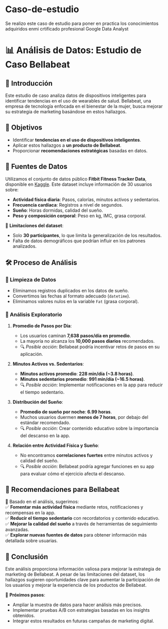 # Caso-de-estudio
Se realizo este caso de estudio para poner en practica los conocimientos adquiridos enmi crtificado profesional Google Data Analyst
# 📊 Análisis de Datos: Estudio de Caso Bellabeat  

## 📝 Introducción  
Este estudio de caso analiza datos de dispositivos inteligentes para identificar tendencias en el uso de wearables de salud. Bellabeat, una empresa de tecnología enfocada en el bienestar de la mujer, busca mejorar su estrategia de marketing basándose en estos hallazgos.  

## 🎯 Objetivos  
- Identificar **tendencias en el uso de dispositivos inteligentes**.  
- Aplicar estos hallazgos a **un producto de Bellabeat**.  
- Proporcionar **recomendaciones estratégicas** basadas en datos.  

## 📂 Fuentes de Datos  
Utilizamos el conjunto de datos público **Fitbit Fitness Tracker Data**, disponible en [Kaggle](https://www.kaggle.com/datasets/arashnic/fitbit). Este dataset incluye información de 30 usuarios sobre:  
- **Actividad física diaria**: Pasos, calorías, minutos activos y sedentarios.  
- **Frecuencia cardíaca**: Registros a nivel de segundos.  
- **Sueño**: Horas dormidas, calidad del sueño.  
- **Peso y composición corporal**: Peso en kg, IMC, grasa corporal.  

📌 **Limitaciones del dataset**:  
- Solo **30 participantes**, lo que limita la generalización de los resultados.  
- Falta de datos demográficos que podrían influir en los patrones analizados.  

## 🛠 Proceso de Análisis  
### 🔹 Limpieza de Datos  
- Eliminamos registros duplicados en los datos de sueño.  
- Convertimos las fechas al formato adecuado (`datetime`).  
- Eliminamos valores nulos en la variable `Fat` (grasa corporal).  

### 🔹 Análisis Exploratorio  
1. **Promedio de Pasos por Día**:  
   - Los usuarios caminan **7,638 pasos/día en promedio**.  
   - La mayoría no alcanza los **10,000 pasos diarios** recomendados.  
   - 🔍 *Posible acción*: Bellabeat podría incentivar retos de pasos en su aplicación.  

2. **Minutos Activos vs. Sedentarios**:  
   - **Minutos activos promedio**: **228 min/día (~3.8 horas)**.  
   - **Minutos sedentarios promedio**: **991 min/día (~16.5 horas)**.  
   - 🔍 *Posible acción*: Implementar notificaciones en la app para reducir el tiempo sedentario.  

3. **Distribución del Sueño**:  
   - **Promedio de sueño por noche**: **6.99 horas**.  
   - Muchos usuarios duermen **menos de 7 horas**, por debajo del estándar recomendado.  
   - 🔍 *Posible acción*: Crear contenido educativo sobre la importancia del descanso en la app.  

4. **Relación entre Actividad Física y Sueño**:  
   - No encontramos **correlaciones fuertes** entre minutos activos y calidad del sueño.  
   - 🔍 *Posible acción*: Bellabeat podría agregar funciones en su app para evaluar cómo el ejercicio afecta el descanso.  

## 📢 Recomendaciones para Bellabeat  
📌 Basado en el análisis, sugerimos:  
✅ **Fomentar más actividad física** mediante retos, notificaciones y recompensas en la app.  
✅ **Reducir el tiempo sedentario** con recordatorios y contenido educativo.  
✅ **Mejorar la calidad del sueño** a través de herramientas de seguimiento avanzadas.  
✅ **Explorar nuevas fuentes de datos** para obtener información más detallada sobre usuarias.  

## 📌 Conclusión  
Este análisis proporciona información valiosa para mejorar la estrategia de marketing de Bellabeat. A pesar de las limitaciones del dataset, los hallazgos sugieren oportunidades clave para aumentar la participación de los usuarios y mejorar la experiencia de los productos de Bellabeat.  

🚀 **Próximos pasos**:  
- Ampliar la muestra de datos para hacer análisis más precisos.  
- Implementar pruebas A/B con estrategias basadas en los insights obtenidos.  
- Integrar estos resultados en futuras campañas de marketing digital.  
